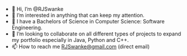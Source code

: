 - 👋 Hi, I’m @RJSwanke
- 👀 I’m interested in anything that can keep my attention.
- 🌱 I have a Bachelors of Science in Computer Science: Software Engineering.
- 💞️ I’m looking to collaborate on all different types of projects to expand my portfolio especially in Java, Python and C++.
- 📫 How to reach me RJSwanke@gmail.com (direct email)


<!---
RJSwanke/RJSwanke is a ✨ special ✨ repository because its `README.md` (this file) appears on your GitHub profile.
You can click the Preview link to take a look at your changes.
--->
